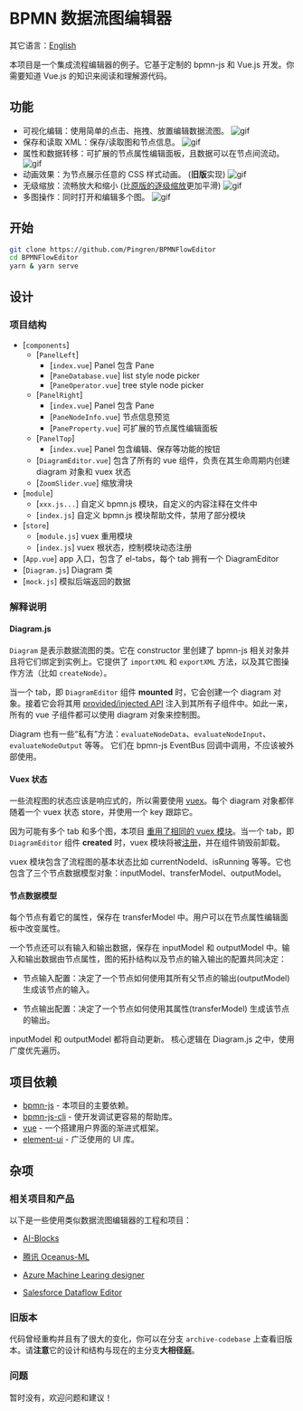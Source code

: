 # BPMN 数据流图编辑器

其它语言：[English](README.md)

本项目是一个集成流程编辑器的例子。它基于定制的 bpmn-js 和 Vue.js 开发。你需要知道 Vue.js 的知识来阅读和理解源代码。

## 功能

- 可视化编辑：使用简单的点击、拖拽、放置编辑数据流图。 ![gif](screencast/screencast1.gif)
- 保存和读取 XML：保存/读取图和节点信息。 ![gif](screencast/screencast2.gif)
- 属性和数据转移：可扩展的节点属性编辑面板，且数据可以在节点间流动。 ![gif](screencast/screencast3.gif)
- 动画效果：为节点展示任意的 CSS 样式动画。 (**旧版**实现) ![gif](screencast/screencast4.gif)
- 无级缩放：流畅放大和缩小 (比[原版的逐级缩放](http://demo.bpmn.io/)更加平滑) ![gif](screencast/screencast5.gif)
- 多图操作：同时打开和编辑多个图。 ![gif](screencast/screencast6.gif)

## 开始

```sh
git clone https://github.com/Pingren/BPMNFlowEditor
cd BPMNFlowEditor
yarn & yarn serve
```

## 设计

### 项目结构

- [`components`]
  - [`PanelLeft`]
    - [`index.vue`] Panel 包含 Pane
    - [`PaneDatabase.vue`] list style node picker
    - [`PaneOperator.vue`] tree style node picker
  - [`PanelRight`]
    - [`index.vue`] Panel 包含 Pane
    - [`PaneNodeInfo.vue`] 节点信息预览
    - [`PaneProperty.vue`] 可扩展的节点属性编辑面板
  - [`PanelTop`]
    - [`index.vue`] Panel 包含编辑、保存等功能的按钮
  - [`DiagramEditor.vue`] 包含了所有的 vue 组件，负责在其生命周期内创建 diagram 对象和 vuex 状态
  - [`ZoomSlider.vue`] 缩放滑块
- [`module`]
  - [`xxx.js...`] 自定义 bpmn.js 模块，自定义的内容注释在文件中
  - [`index.js`] 自定义 bpmn.js 模块帮助文件，禁用了部分模块
- [`store`]
  - [`module.js`] vuex 重用模块
  - [`index.js`] vuex 根状态，控制模块动态注册
- [`App.vue`] app 入口，包含了 el-tabs，每个 tab 拥有一个 DiagramEditor
- [`Diagram.js`] Diagram 类
- [`mock.js`] 模拟后端返回的数据

### 解释说明

#### Diagram.js

`Diagram` 是表示数据流图的类。它在 constructor 里创建了 bpmn-js 相关对象并且将它们绑定到实例上。它提供了 `importXML` 和 `exportXML` 方法，以及其它图操作方法（比如 `createNode`）。

当一个 tab，即 `DiagramEditor` 组件 **mounted** 时，它会创建一个 diagram 对象。接着它会将其用 [provided/injected API](https://cn.vuejs.org/v2/api/index.html#provide-inject) 注入到其所有子组件中。如此一来，所有的 vue 子组件都可以使用 diagram 对象来控制图。

Diagram 也有一些“私有”方法：`evaluateNodeData`、`evaluateNodeInput`、`evaluateNodeOutput` 等等。 它们在 bpmn-js EventBus 回调中调用，不应该被外部使用。

#### Vuex 状态

一些流程图的状态应该是响应式的，所以需要使用 [vuex](https://vuex.vuejs.org/zh/)。每个 diagram 对象都伴随着一个 vuex 状态 store，并使用一个 key 跟踪它。

因为可能有多个 tab 和多个图，本项目 [重用了相同的 vuex 模块](https://vuex.vuejs.org/zh/guide/modules.html#module-reuse)。当一个 tab，即 `DiagramEditor` 组件 **created** 时，vuex 模块将被[注册](https://vuex.vuejs.org/zh/guide/modules.html#dynamic-module-registration)，并在组件销毁前卸载。

vuex 模块包含了流程图的基本状态比如 currentNodeId、isRunning 等等。它也包含了三个节点数据模型对象：inputModel、transferModel、outputModel。

#### 节点数据模型

每个节点有着它的属性，保存在 transferModel 中。用户可以在节点属性编辑面板中改变属性。

一个节点还可以有输入和输出数据，保存在 inputModel 和 outputModel 中。输入和输出数据由节点属性，图的拓扑结构以及节点的输入输出的配置共同决定：

- 节点输入配置：决定了一个节点如何使用其所有父节点的输出(outputModel) 生成该节点的输入。

- 节点输出配置：决定了一个节点如何使用其属性(transferModel) 生成该节点的输出。

inputModel 和 outputModel 都将自动更新。 核心逻辑在 Diagram.js 之中，使用广度优先遍历。

## 项目依赖

- [bpmn-js](https://github.com/bpmn-io/bpmn-js) - 本项目的主要依赖。
- [bpmn-js-cli](https://github.com/bpmn-io/bpmn-js-cli) - 使开发调试更容易的帮助库。
- [vue](https://vuejs.org) - 一个搭建用户界面的渐进式框架。
- [element-ui](https://element.eleme.io) - 广泛使用的 UI 库。

## 杂项

### 相关项目和产品

以下是一些使用类似数据流图编辑器的工程和项目：

- [AI-Blocks](https://github.com/MrNothing/AI-Blocks)

- [腾讯 Oceanus-ML](https://data.qq.com/article?id=3921)

- [Azure Machine Learing designer](https://docs.microsoft.com/en-us/azure/machine-learning/concept-designer)

- [Salesforce Dataflow Editor](https://help.salesforce.com/articleView?id=bi_integrate_dataflow_configure_editor.htm)

### 旧版本

  代码曾经重构并且有了很大的变化，你可以在分支 `archive-codebase` 上查看旧版本。请**注意**它的设计和结构与现在的主分支**大相径庭**。

### 问题

暂时没有，欢迎问题和建议！
